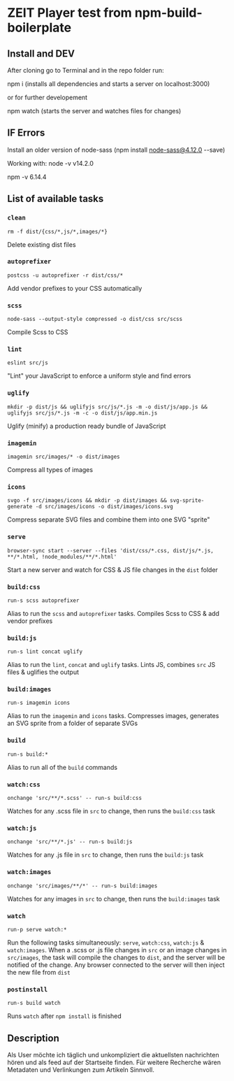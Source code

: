 # ZEIT Player test from npm-build-boilerplate 

## Install and DEV

After cloning go to Terminal and in the repo folder run:

npm i (installs all dependencies and starts a server on localhost:3000)

or for further developement 

npm watch (starts the server and watches files for changes)

## IF Errors
Install an older version of node-sass (npm install node-sass@4.12.0 --save)

Working with:
node -v
v14.2.0

npm -v
6.14.4

## List of available tasks
### `clean`
  `rm -f dist/{css/*,js/*,images/*}`

  Delete existing dist files

### `autoprefixer`
  `postcss -u autoprefixer -r dist/css/*`

  Add vendor prefixes to your CSS automatically

### `scss`
  `node-sass --output-style compressed -o dist/css src/scss`

  Compile Scss to CSS

### `lint`
  `eslint src/js`

  "Lint" your JavaScript to enforce a uniform style and find errors

### `uglify`
  `mkdir -p dist/js && uglifyjs src/js/*.js -m -o dist/js/app.js && uglifyjs src/js/*.js -m -c -o dist/js/app.min.js`

  Uglify (minify) a production ready bundle of JavaScript

### `imagemin`
  `imagemin src/images/* -o dist/images`

  Compress all types of images

### `icons`
  `svgo -f src/images/icons && mkdir -p dist/images && svg-sprite-generate -d src/images/icons -o dist/images/icons.svg`

  Compress separate SVG files and combine them into one SVG "sprite"

### `serve`
  `browser-sync start --server --files 'dist/css/*.css, dist/js/*.js, **/*.html, !node_modules/**/*.html'`

  Start a new server and watch for CSS & JS file changes in the `dist` folder

### `build:css`
  `run-s scss autoprefixer`

  Alias to run the `scss` and `autoprefixer` tasks. Compiles Scss to CSS & add vendor prefixes

### `build:js`
  `run-s lint concat uglify`

  Alias to run the `lint`, `concat` and `uglify` tasks. Lints JS, combines `src` JS files & uglifies the output

### `build:images`
  `run-s imagemin icons`

  Alias to run the `imagemin` and `icons` tasks. Compresses images, generates an SVG sprite from a folder of separate SVGs

### `build`
  `run-s build:*`

  Alias to run all of the `build` commands

### `watch:css`
  `onchange 'src/**/*.scss' -- run-s build:css`

  Watches for any .scss file in `src` to change, then runs the `build:css` task

### `watch:js`
  `onchange 'src/**/*.js' -- run-s build:js`

  Watches for any .js file in `src` to change, then runs the `build:js` task

### `watch:images`
  `onchange 'src/images/**/*' -- run-s build:images`

  Watches for any images in `src` to change, then runs the `build:images` task

### `watch`
  `run-p serve watch:*`

  Run the following tasks simultaneously: `serve`, `watch:css`, `watch:js` & `watch:images`. When a .scss or .js file changes in `src` or an image changes in `src/images`, the task will compile the changes to `dist`, and the server will be notified of the change. Any browser connected to the server will then inject the new file from `dist`

### `postinstall`
  `run-s build watch`

  Runs `watch` after `npm install` is finished

## Description
Als User möchte ich täglich und unkompliziert die aktuellsten nachrichten hören und als feed auf der Startseite finden. 
Für weitere Recherche wären Metadaten und Verlinkungen zum Artikeln Sinnvoll.
